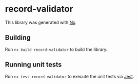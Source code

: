 # record-validator

This library was generated with [Nx](https://nx.dev).

## Building

Run `nx build record-validator` to build the library.

## Running unit tests

Run `nx test record-validator` to execute the unit tests via [Jest](https://jestjs.io).
